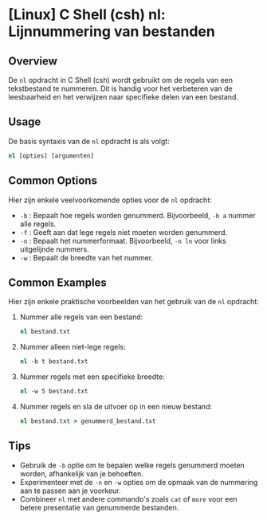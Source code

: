 # [Linux] C Shell (csh) nl: Lijnnummering van bestanden

## Overview
De `nl` opdracht in C Shell (csh) wordt gebruikt om de regels van een tekstbestand te nummeren. Dit is handig voor het verbeteren van de leesbaarheid en het verwijzen naar specifieke delen van een bestand.

## Usage
De basis syntaxis van de `nl` opdracht is als volgt:

```csh
nl [opties] [argumenten]
```

## Common Options
Hier zijn enkele veelvoorkomende opties voor de `nl` opdracht:

- `-b` : Bepaalt hoe regels worden genummerd. Bijvoorbeeld, `-b a` nummer alle regels.
- `-f` : Geeft aan dat lege regels niet moeten worden genummerd.
- `-n` : Bepaalt het nummerformaat. Bijvoorbeeld, `-n ln` voor links uitgelijnde nummers.
- `-w` : Bepaalt de breedte van het nummer.

## Common Examples
Hier zijn enkele praktische voorbeelden van het gebruik van de `nl` opdracht:

1. Nummer alle regels van een bestand:
   ```csh
   nl bestand.txt
   ```

2. Nummer alleen niet-lege regels:
   ```csh
   nl -b t bestand.txt
   ```

3. Nummer regels met een specifieke breedte:
   ```csh
   nl -w 5 bestand.txt
   ```

4. Nummer regels en sla de uitvoer op in een nieuw bestand:
   ```csh
   nl bestand.txt > genummerd_bestand.txt
   ```

## Tips
- Gebruik de `-b` optie om te bepalen welke regels genummerd moeten worden, afhankelijk van je behoeften.
- Experimenteer met de `-n` en `-w` opties om de opmaak van de nummering aan te passen aan je voorkeur.
- Combineer `nl` met andere commando's zoals `cat` of `more` voor een betere presentatie van genummerde bestanden.